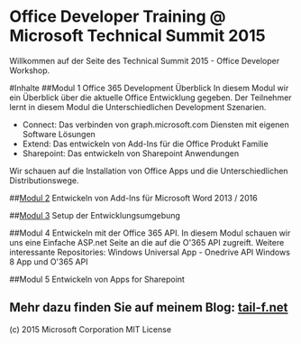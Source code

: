 # Office Developer Training @ Microsoft Technical Summit 2015

Willkommen auf der Seite des Technical Summit 2015 - Office Developer Workshop.

#Inhalte
##Modul 1
Office 365 Development Überblick
In diesem Modul wir ein Überblick über die aktuelle Office Entwicklung gegeben. 
Der Teilnehmer lernt in diesem Modul die Unterschiedlichen Development Szenarien.
- Connect: Das verbinden von graph.microsoft.com Diensten mit eigenen Software Lösungen
- Extend: Das entwickeln von Add-Ins für die Office Produkt Familie
- Sharepoint: Das entwickeln von Sharepoint Anwendungen

Wir schauen auf die Installation von Office Apps und die Unterschiedlichen Distributionswege.

##[Modul 2](https://github.com/patbosc/officedevts2015/blob/master/O3652-2%20Office%20Word%20Add-ins/Lab.md)
Entwickeln von Add-Ins für Microsoft Word 2013 / 2016

##[Modul 3](https://github.com/patbosc/officedevts2015/blob/master/O3651-7%20Setting%20up%20your%20Developer%20environment%20in%20Office%20365/Lab.md)
Setup der Entwicklungsumgebung

##Modul 4
Entwickeln mit der Office 365 API. In diesem Modul schauen wir uns eine Einfache ASP.net Seite an die auf die O'365 API zugreift. 
Weitere interessante Repositories:
Windows Universal App - Onedrive API
Windows 8 App und O'365 API

##Modul 5
Entwickeln von Apps for Sharepoint

Mehr dazu finden Sie auf meinem Blog: [tail-f.net](www.tail-f.net)
-----------------------
(c) 2015 Microsoft Corporation
MIT License
